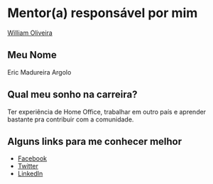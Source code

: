 # Mentor(a) responsável por mim

[William Oliveira](/profiles/mentors/profiles/william_w_oliveira.md)

## Meu Nome

Eric Madureira Argolo

## Qual meu sonho na carreira?

Ter experiência de Home Office, trabalhar em outro país e aprender bastante pra contribuir com a comunidade.

## Alguns links para me conhecer melhor

* [Facebook](https://www.facebook.com/eric.madureira.2)
* [Twitter](https://twitter.com/housemadx)
* [LinkedIn](https://www.linkedin.com/in/eric-madureira-23b6aa100/)
